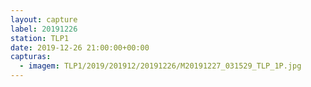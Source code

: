 ```yaml
---
layout: capture
label: 20191226
station: TLP1
date: 2019-12-26 21:00:00+00:00
capturas:
  - imagem: TLP1/2019/201912/20191226/M20191227_031529_TLP_1P.jpg
---
```

